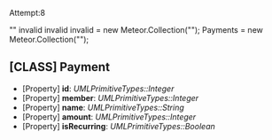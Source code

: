 Attempt:8

""
invalid
invalid
invalid = new Meteor.Collection("");
Payments = new Meteor.Collection("");
## [CLASS] Payment
* [Property] __id__: *UMLPrimitiveTypes::Integer*
* [Property] __member__: *UMLPrimitiveTypes::Integer*
* [Property] __name__: *UMLPrimitiveTypes::String*
* [Property] __amount__: *UMLPrimitiveTypes::Integer*
* [Property] __isRecurring__: *UMLPrimitiveTypes::Boolean*

